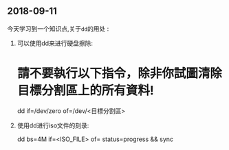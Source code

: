 ## 2018-09-11

今天学习到一个知识点,关于`dd`的用处 :
1. 可以使用dd来进行硬盘擦除:

	# 請不要執行以下指令，除非你試圖清除目標分割區上的所有資料!
	dd if=/dev/zero of=/dev/<目標分割區>

2. 使用dd进行iso文件的刻录: 
	
	dd bs=4M if=<ISO_FILE> of=<TARGET> status=progress && sync
